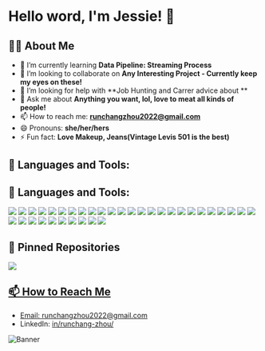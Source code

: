 # Hello word, I'm Jessie! 👋

## 👨‍💻 About Me

- 🌱 I’m currently learning **Data Pipeline: Streaming Process**
- 👯 I’m looking to collaborate on **Any Interesting Project - Currently keep my eyes on these!**
- 🤔 I’m looking for help with **Job Hunting and Carrer advice about **
- 💬 Ask me about **Anything you want, lol, love to meat all kinds of people!**
- 📫 How to reach me: **runchangzhou2022@gmail.com**
- 😄 Pronouns: **she/her/hers**
- ⚡ Fun fact: **Love Makeup, Jeans(Vintage Levis 501 is the best)**

## 🚀 Languages and Tools:

## 🚀 Languages and Tools:

<p>
  <!-- Programming Languages -->
  <img src="https://img.shields.io/badge/Python-3776AB?style=for-the-badge&logo=python&logoColor=white" />
  <img src="https://img.shields.io/badge/C%2FC%2B%2B-00599C?style=for-the-badge&logo=c%2B%2B&logoColor=white" />
  <img src="https://img.shields.io/badge/Go-00ADD8?style=for-the-badge&logo=go&logoColor=white" />
  <img src="https://img.shields.io/badge/R-276DC3?style=for-the-badge&logo=r&logoColor=white" />
  <img src="https://img.shields.io/badge/Scheme-3c3c3c?style=for-the-badge&logo=scheme&logoColor=white" />
  <img src="https://img.shields.io/badge/JavaScript-F7DF1E?style=for-the-badge&logo=javascript&logoColor=black" />
  <img src="https://img.shields.io/badge/HTML5-E34F26?style=for-the-badge&logo=html5&logoColor=white" />
  <img src="https://img.shields.io/badge/CSS3-1572B6?style=for-the-badge&logo=css3&logoColor=white" />
  <img src="https://img.shields.io/badge/Bash-4EAA25?style=for-the-badge&logo=gnu-bash&logoColor=white" />

  <!-- Cloud Technologies -->
  <img src="https://img.shields.io/badge/Google_Cloud-4285F4?style=for-the-badge&logo=google-cloud&logoColor=white" />
  <img src="https://img.shields.io/badge/AWS-232F3E?style=for-the-badge&logo=amazon-aws&logoColor=white" />
  <img src="https://img.shields.io/badge/Azure-0078D4?style=for-the-badge&logo=microsoft-azure&logoColor=white" />

  <!-- Data Management -->
  <img src="https://img.shields.io/badge/SQL-F80000?style=for-the-badge&logo=oracle&logoColor=white" />
  <img src="https://img.shields.io/badge/MongoDB-47A248?style=for-the-badge&logo=mongodb&logoColor=white" />
  <img src="https://img.shields.io/badge/Apache_Airflow-017CEE?style=for-the-badge&logo=apache-airflow&logoColor=white" />
  <img src="https://img.shields.io/badge/Apache_Kafka-231F20?style=for-the-badge&logo=apache-kafka&logoColor=white" />
  <img src="https://img.shields.io/badge/PySpark-E25A1C?style=for-the-badge&logo=apache-spark&logoColor=white" />

  <!-- Frameworks and Tools -->
  <img src="https://img.shields.io/badge/Terraform-623CE4?style=for-the-badge&logo=terraform&logoColor=white" />
  <img src="https://img.shields.io/badge/Docker-2496ED?style=for-the-badge&logo=docker&logoColor=white" />
  <img src="https://img.shields.io/badge/Git-F05032?style=for-the-badge&logo=git&logoColor=white" />
  <img src="https://img.shields.io/badge/NumPy-013243?style=for-the-badge&logo=numpy&logoColor=white" />
  <img src="https://img.shields.io/badge/Pandas-150458?style=for-the-badge&logo=pandas&logoColor=white" />
  <img src="https://img.shields.io/badge/TensorFlow-FF6F00?style=for-the-badge&logo=tensorflow&logoColor=white" />
  <img src="https://img.shields.io/badge/PyTorch-EE4C2C?style=for-the-badge&logo=pytorch&logoColor=white" />
  <img src="https://img.shields.io/badge/scikit_learn-F7931E?style=for-the-badge&logo=scikit-learn&logoColor=white" />
  <img src="https://img.shields.io/badge/OpenCV-5C3EE8?style=for-the-badge&logo=opencv&logoColor=white" />
  <img src="https://img.shields.io/badge/ReactJS-61DAFB?style=for-the-badge&logo=react&logoColor=black" />
  <img src="https://img.shields.io/badge/Node.js-339933?style=for-the-badge&logo=node-dot-js&logoColor=white" />
  <img src="https://img.shields.io/badge/Postman-FF6C37?style=for-the-badge&logo=postman&logoColor=white" />
  <img src="https://img.shields.io/badge/Playwright-53B8BB?style=for-the-badge&logo=playwright&logoColor=white" />
  <img src="https://img.shields.io/badge/BeautifulSoup-1A1A1A?style=for-the-badge&logo=beautifulsoup&logoColor=white" />
  <img src="https://img.shields.io/badge/Requests-FFFFFF?style=for-the-badge&logo=requests&logoColor=black" />
  <img src="https://img.shields.io/badge/Selenium-43B02A?style=for-the-badge&logo=selenium&logoColor=white" />
  <img src="https://img.shields.io/badge/Flask-000000?style=for-the-badge&logo=flask&logoColor=white" />
  <img src="https://img.shields.io/badge/FastAPI-009688?style=for-the-badge&logo=fastapi&logoColor=white" />
</p>

## 📌 Pinned Repositories

<p align="left">
  <a href="https://github.com/JessieZdev/AmazonProductReviewAnalysisPipeline">
    <img align="center" src="https://github-readme-stats.vercel.app/api/pin/?username=JessieZdev&repo=AmazonProductReviewAnalysisPipeline&theme=radical" />
</p>

## 📫 How to Reach Me

- Email: [runchangzhou2022@gmail.com](mailto:runchangzhou2022@gmail.com)
- LinkedIn: [in/runchang-zhou/](https://www.linkedin.com/in/runchang-zhou/)

![Banner](https://media.licdn.com/dms/image/D4E16AQHs2pdOhodycA/profile-displaybackgroundimage-shrink_350_1400/0/1685913524075?e=1719446400&v=beta&t=taM7oXXTgIl2KIcUQNWJUqsDLb5JtWy5n28UZggarTQ)

